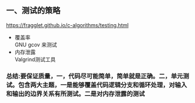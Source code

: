 ## 一、测试的策略
https://fragglet.github.io/c-algorithms/testing.html
- 覆盖率  
    GNU gcov 来测试
- 内存泄露  
    Valgrind测试工具

### 总结:要保证质量，一，代码尽可能简单，简单就是正确。二，单元测试。包含两大主题，一是能够覆盖代码逻辑分支和循环处理，对输入和输出的边界关系有所测试。二是对内存泄露的测试



